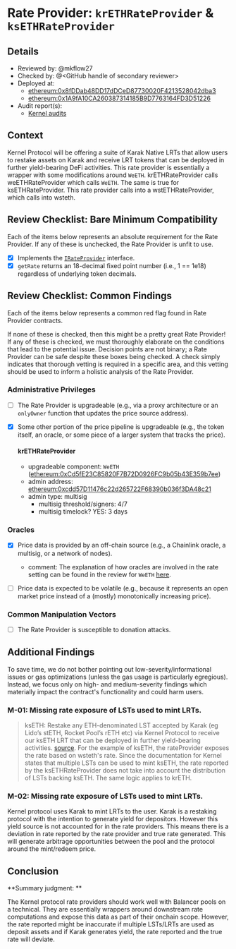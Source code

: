 # Rate Provider: `krETHRateProvider` & `ksETHRateProvider`

## Details
- Reviewed by: @mkflow27
- Checked by: @\<GitHub handle of secondary reviewer\>
- Deployed at:
    - [ethereum:0x8fDDab48DD17dDCeD87730020F4213528042dba3](https://etherscan.io/address/0x8fDDab48DD17dDCeD87730020F4213528042dba3#code)
    - [ethereum:0x1A9fA10CA260387314185B9D7763164FD3D51226](https://etherscan.io/address/0x1A9fA10CA260387314185B9D7763164FD3D51226#code)
- Audit report(s):
    - [Kernel audits](https://drive.google.com/file/d/1MqenDKmDDb6OcsG-0YTlQAwlfFndSk7J/view)

## Context
Kernel Protocol will be offering a suite of Karak Native LRTs that allow users to restake assets on Karak and receive LRT tokens that can be deployed in further yield-bearing DeFi activities. This rate provider is essentially a wrapper with some modifications around `WeETH`. krETHRateProvider calls weETHRateProvider which calls `WeETH`. The same is true for ksETHRateProvider. This rate provider calls into a wstETHRateProvider, which calls into wsteth.

## Review Checklist: Bare Minimum Compatibility
Each of the items below represents an absolute requirement for the Rate Provider. If any of these is unchecked, the Rate Provider is unfit to use.

- [x] Implements the [`IRateProvider`](https://github.com/balancer/balancer-v2-monorepo/blob/bc3b3fee6e13e01d2efe610ed8118fdb74dfc1f2/pkg/interfaces/contracts/pool-utils/IRateProvider.sol) interface.
- [x] `getRate` returns an 18-decimal fixed point number (i.e., 1 == 1e18) regardless of underlying token decimals.

## Review Checklist: Common Findings
Each of the items below represents a common red flag found in Rate Provider contracts.

If none of these is checked, then this might be a pretty great Rate Provider! If any of these is checked, we must thoroughly elaborate on the conditions that lead to the potential issue. Decision points are not binary; a Rate Provider can be safe despite these boxes being checked. A check simply indicates that thorough vetting is required in a specific area, and this vetting should be used to inform a holistic analysis of the Rate Provider.

### Administrative Privileges
- [ ] The Rate Provider is upgradeable (e.g., via a proxy architecture or an `onlyOwner` function that updates the price source address).

- [x] Some other portion of the price pipeline is upgradeable (e.g., the token itself, an oracle, or some piece of a larger system that tracks the price).
    #### krETHRateProvider
    - upgradeable component: `WeETH` ([ethereum:0xCd5fE23C85820F7B72D0926FC9b05b43E359b7ee](https://etherscan.io/address/0xCd5fE23C85820F7B72D0926FC9b05b43E359b7ee))
    - admin address: [ethereum:0xcdd57D11476c22d265722F68390b036f3DA48c21](https://etherscan.io/address/0xcdd57D11476c22d265722F68390b036f3DA48c21#readProxyContract)
    - admin type: multisig
        - multisig threshold/signers: 4/7
        - multisig timelock? YES: 3 days

### Oracles
- [x] Price data is provided by an off-chain source (e.g., a Chainlink oracle, a multisig, or a network of nodes).
    - comment: The explanation of how oracles are involved in the rate setting can be found in the review for `WeETH` [here](./WeETH.md). 

- [ ] Price data is expected to be volatile (e.g., because it represents an open market price instead of a (mostly) monotonically increasing price).

### Common Manipulation Vectors
- [ ] The Rate Provider is susceptible to donation attacks.

## Additional Findings
To save time, we do not bother pointing out low-severity/informational issues or gas optimizations (unless the gas usage is particularly egregious). Instead, we focus only on high- and medium-severity findings which materially impact the contract's functionality and could harm users.

### M-01: Missing rate exposure of LSTs used to mint LRTs.
> ksETH: Restake any ETH-denominated LST accepted by Karak (eg Lido’s stETH, Rocket Pool’s rETH etc) via Kernel Protocol to receive our ksETH LRT that can be deployed in further yield-bearing activities. [source](https://medium.com/@vectorreserve/introducing-kernel-protocol-the-first-suite-of-karak-native-lrts-unlocking-liquidity-yields-for-993f4995249d).
For the example of ksETH, the rateProvider exposes the rate based on wsteth's rate. Since the documentation for Kernel states that multiple LSTs can be used to mint ksETH, the rate reported by the ksETHRateProvider does not take into account the distribution of LSTs backing ksETH. The same logic applies to krETH.

### M-02: Missing rate exposure of LSTs used to mint LRTs.
Kernel protocol uses Karak to mint LRTs to the user. Karak is a restaking protocol with the intention to generate yield for depositors. However this yield source is not accounted for in the rate providers. This means there is a deviation in rate reported by the rate provider and true rate generated. This will generate arbitrage opportunities between the pool and the protocol around the mint/redeem price.

## Conclusion
**Summary judgment: **

The Kernel protocol rate providers should work well with Balancer pools on a technical. They are essentially wrappers around downstream rate computations and expose this data as part of their onchain scope. However, the rate reported might be inaccurate if multiple LSTs/LRTs are used as deposit assets and if Karak generates yield, the rate reported and the true rate will deviate. 
